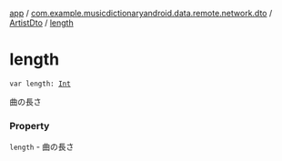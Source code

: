 [app](../../index.md) / [com.example.musicdictionaryandroid.data.remote.network.dto](../index.md) / [ArtistDto](index.md) / [length](./length.md)

# length

`var length: `[`Int`](https://kotlinlang.org/api/latest/jvm/stdlib/kotlin/-int/index.html)

曲の長さ

### Property

`length` - 曲の長さ